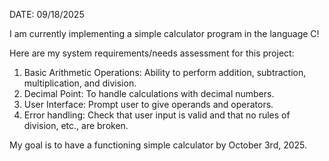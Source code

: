 DATE: 09/18/2025

I am currently implementing a simple calculator program in the language C!

Here are my system requirements/needs assessment for this project:
1. Basic Arithmetic Operations: Ability to perform addition, subtraction, multiplication, and division.
2. Decimal Point: To handle calculations with decimal numbers.
3. User Interface: Prompt user to give operands and operators.
4. Error handling: Check that user input is valid and that no rules of division, etc., are broken.

My goal is to have a functioning simple calculator by October 3rd, 2025.
